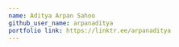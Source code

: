 ```yaml
---
name: Aditya Arpan Sahoo
github_user_name: arpanaditya
portfolio link: https://linktr.ee/arpanaditya
---
```

